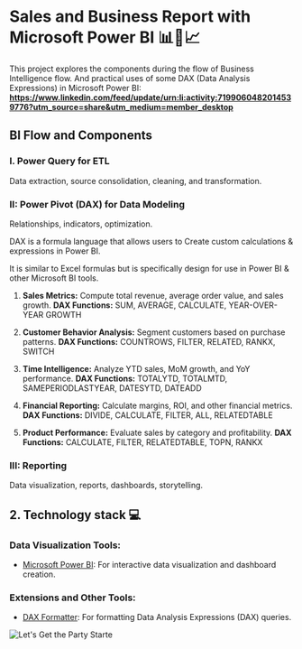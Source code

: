 # **Sales and Business Report with Microsoft Power BI 📊💼📈** 

This project explores the components during the flow of Business Intelligence flow. And practical uses of some DAX (Data Analysis Expressions) in Microsoft Power BI:
**https://www.linkedin.com/feed/update/urn:li:activity:7199060482014539776?utm_source=share&utm_medium=member_desktop**

<!-- ## 1. Project description 👇

### **_Development of KPI Dashboards and Reporting System, using Power Query, Power Pivot (DAX), and NLP tools._**

For this project I used a "Spotify App Reviews" dataset from [Kaggle](https://www.kaggle.com/datasets/mfaaris/spotify-app-reviews-2022). After being processed, the output was explored and saved in Tableau Public. -->

## BI Flow and Components

### I. Power Query for ETL
Data extraction, source consolidation, cleaning, and transformation.
<!-- **Example Preview**
#### Img 1 -->

### II: Power Pivot (DAX) for Data Modeling
Relationships, indicators, optimization.

DAX is a formula language that allows users to Create custom calculations & expressions in Power BI.

It is similar to Excel formulas but is specifically design for use in Power BI & other Microsoft BI tools.


1. **Sales Metrics:** Compute total revenue, average order value, and sales growth. **DAX Functions:** SUM, AVERAGE, CALCULATE, YEAR-OVER-YEAR GROWTH
 
2. **Customer Behavior Analysis:** Segment customers based on purchase patterns. **DAX Functions:** COUNTROWS, FILTER, RELATED, RANKX, SWITCH
 
3. **Time Intelligence:** Analyze YTD sales, MoM growth, and YoY performance. **DAX Functions:** TOTALYTD, TOTALMTD, SAMEPERIODLASTYEAR, DATESYTD, DATEADD
 
4. **Financial Reporting:** Calculate margins, ROI, and other financial metrics. **DAX Functions:** DIVIDE, CALCULATE, FILTER, ALL, RELATEDTABLE

5. **Product Performance:** Evaluate sales by category and profitability. **DAX Functions:** CALCULATE, FILTER, RELATEDTABLE, TOPN, RANKX

### III: Reporting
Data visualization, reports, dashboards, storytelling.
<!-- **Example Preview** -->

## **2. Technology stack 💻**

### Data Visualization Tools:
- [Microsoft Power BI](https://powerbi.microsoft.com/): For interactive data visualization and dashboard creation.

### Extensions and Other Tools:

- [DAX Formatter](https://www.daxformatter.com/): For formatting Data Analysis Expressions (DAX) queries.

![Let's Get the Party Starte](https://media.giphy.com/media/i79P9wUfnmPyo/giphy.gif)
